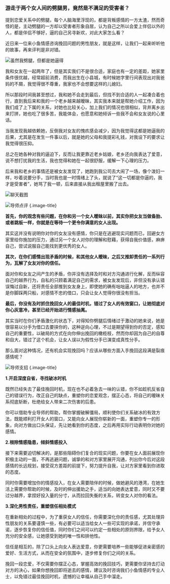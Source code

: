 ### 游走于两个女人间的劈腿男，竟然是不满足的受害者？

提到恋爱关系中的劈腿，每个人脑海里浮现的，都是背叛感情的一方太渣，然而奇怪的是，主动劈腿的一方却以受害者形象自居，认为自己之所以会爱上伴侣以外的人，都是伴侣不够好，逼的自己另寻新欢，对此大家怎么看？

近日来一位来小鱼情感咨询挽回问题的男性朋友，就是这样，让我们一起来听听他的故事，再来评判是非对错。

![虽然我劈腿，但都是她逼得](/im/images/articles/a4/a4_4/image1.png "虽然我劈腿，但都是她逼得")

我和女友在一起两年了，但是其实我们不是很合适，家庭也有一定的差距，她家里条件很优越，经常超前消费，而我出生在小县城，有时候她字里行间表现出对我爸妈的不屑，我觉得很不尊重，我家也不会想要这样的儿媳妇。

所以那段时间我甚至想过，我和她不会走到最后，但找不到合适的人一起凑合着也行，直到我后来和我的一个老乡越来越暧昧，其实我本来就是帮她介绍工作，因为我们成了上下属的关系，对她也比较关心，加上我们的情况也很相似，背井离乡出来打拼，她也吃了很多苦，我能体会，也愿意和她倾诉一些我不会和女友说的心里话。

当我发现我越依赖她，反倒我对女友的愧疚感会减少，因为我觉得这都是她逼我的后果，尤其是在发生一件事以后，就是她的父母和我提彩礼钱，对我设下的要求让我觉得很压抑。

总之在她各种对我的逼迫下，反而让我更靠近老乡姑娘，老乡还向我表达了爱意，说不想打扰我的生活，我也觉得和她在一起很舒服，缓解一下心理的压力。

后来我和老乡的事情还是被女友发现了，她跑到我公司去大闹了一场，像个泼妇一样，吵着说要分手，当时我也是一时情绪上了头，就说了“这一切都是你逼的，我才是受害者”，她骂了我一顿，后来直接从我出租屋里搬了出去。

![聊天截图](/im/images/articles/a4/a4_4/image2.jpeg "聊天截图")

![导师点评](/im/images/articles/a4/a4_4/image3.png "导师点评") {.image-title}

**首先，你的观念有些问题，在你和另一个女人暧昧以前，其实你把女友当做备胎、或者跳板一样，你就是在等待一个更令你满意的女人出现。**

其实这并没有说明你对你的女友没有感情，你只是在逃避现实问题而已，回避女方家里给你施加的压力，通过另一个女人对你的理解和慰藉，获得自我价值感，麻痹自己，尝试说服自己能找到更优秀的女人。

**其次，在你们感情出现矛盾的时候，和其他女人暧昧，之后又推卸责任的一系列行为，瓦解了女友对你的信任。**

面对你和女友之间产生的矛盾，你并没有选择及时和对方沟通进行化解，反而纵容自己的越界行为，自私的只顾着满足自己的需求，被女友发现后，非但没有承认错误悔过自新，还将责任全部推到女友身上，即使她的确有咄咄逼人的地方，也并不是你脚踩两只船，对感情不忠的借口，只会让女人觉得你很没有担当。

**最后，你没有及时抓住挽回女人的最佳时机，错过了女人的有效窗口，让她彻底对你心灰意冷，甚至已经开始进行情感抽离。**

其实当时在你们矛盾激化的状态下，对得知你劈腿后情绪过于激动的她来说，她是很容易以分手为借口去要挟你的，这种逆向心理，不过是期望得到你的否定，感知自己的重要性，以破局的方式在向你伸出挽回的橄榄枝，然而你却因为自己的自尊和自大，错过了这个机会，让女人误以为假性分手已演变成真性分手。

那么面对这种情况，还有机会实现挽回吗？应该从哪些方面入手挽回这段满是裂痕感情呢？

![导师支招](/im/images/articles/a4/a4_4/image4.png "导师支招") {.image-title}

**1.开启深度自省，寻找破冰时机**

既然已经失去了最佳挽回时机，现在也不必着急去一味的认错，你不如趁机反省自己的错误行为，改正自己的缺点，重塑你的恋爱观念，摆正心态，将自己的暧昧关系彻底斩断，杜绝给女人带来二次伤害的后患。

你可以借助专业导师的帮助，帮你掌握破解僵局，顺利使你们关系破冰的有效方法，既能顺利打开女人的窗口，又能向女人展现你崭新的一面，重塑你专一的形象，向对方做出口头保证，先让她看到你的态度，之后再用实际行动表明你对她的感情。

**2.根除情感隐患，倾斜情感投入**

接下来需要迫切解决的，是那些阻碍你们复合的现实问题，你要在女人面前展现你积极主动的一面，不再逃避问题，诚挚的和对方家里展开沟通，列出你今后对这段感情的长远规划，接受双方差距的前提下，努力提升自我，让对方家里看到你进取的态度。

同时你需要增加你的情感投入，在女人需要陪伴的时候，做她避风的港湾，在她生活上需要你帮助的时候，及时的伸出援助之手，适当的向她表达爱意，同时又不要过分越界，拿捏好投入量的分寸，从而拉回失衡的关系，转变女人对你的看法。

**3.深化男性责任，重塑信任相处模式**

在重新相处的过程中，为了重获女人的信任，你需要深化你的责任感，尤其处理异性朋友的关系要谨慎一些，有必要可以适当给女人一些可实现的承诺，并信守承诺，逐步恢复你的信任值，同时你们之间可以约定一些相处的原则界限，给予女人充分的安全感，让她感受到她的唯一性和排他性。

信任是相互的，除了口头上向女人表达爱意，你更需要培养一些能够促进亲密感的爱好、生活方式，从而在安全的氛围中，逐步修复你们之间的关系。

挽回一段恋爱，不仅需要你摆正心态，掌握高效的挽回技巧，更需要你坚持去打动对方的决心，如果你想挽回即将逝去的感情，建议及时咨询我们小鱼情感的专业人士，以免错过最佳挽回时机，遗憾的让幸福从自己手中溜走。
